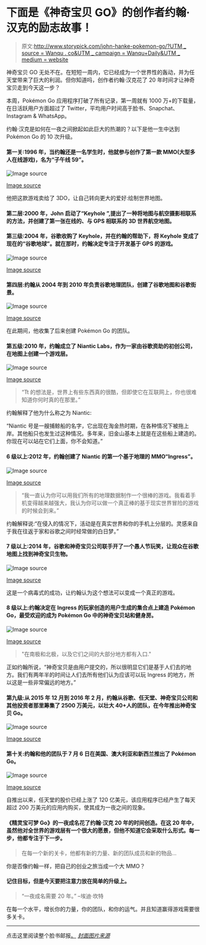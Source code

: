 # 下面是《神奇宝贝 GO》的创作者约翰·汉克的励志故事！

> 原文:[http://www.storypick.com/john-hanke-pokemon-go/?UTM _ source = Wanqu . co&UTM _ campaign = Wanqu+Daily&UTM _ medium = website](http://www.storypick.com/john-hanke-pokemon-go/?utm_source=wanqu.co&utm_campaign=Wanqu+Daily&utm_medium=website)

神奇宝贝 GO 无处不在。在短短一周内，它已经成为一个世界性的轰动，并为任天堂带来了巨大的利润。但你知道吗，创作者约翰·汉克花了 20 年时间才让神奇宝贝走到今天这一步？

本周，Pokémon Go 应用程序打破了所有记录，第一周就有 1000 万+的下载量，在日活跃用户方面超过了 Twitter，平均用户时间高于脸书、Snapchat、Instagram & WhatsApp。

约翰·汉克是如何在一夜之间掀起如此巨大的热潮的？以下是他一生中达到 Pokémon Go 的 10 次升级。

#### 第一关:1996 年，当约翰还是一名学生时，他就参与创作了第一款 MMO(大型多人在线游戏)，名为“子午线 59”。

![Image source](../Images/1ada834e65f4c9599a5a615829c1835c.png)

[Image source](http://www.giantbomb.com/meridian-59/3030-19138/)



他把这款游戏卖给了 3DO，让自己转向更大的爱好:绘制世界地图。

#### 第二层:2000 年，John 启动了“Keyhole ”,提出了一种将地图与航空摄影相联系的方法，并创建了第一张在线的、与 GPS 相联系的 3D 世界航空地图。

#### 第三级:2004 年，谷歌收购了 Keyhole，并在约翰的帮助下，将 Keyhole 变成了现在的“谷歌地球”。就在那时，约翰决定专注于开发基于 GPS 的游戏。

![Image source](../Images/f0cebbbcd7a6acdc24baae9ad6250b5d.png)

[Image source](http://www.napovednik.com/dogodek268587_google_zemlja)



#### 第四层:约翰从 2004 年到 2010 年负责谷歌地理团队，创建了谷歌地图和谷歌街景。

![Image source](../Images/e026ca380eef817abf09c2afb9cf67af.png)

[Image source](http://speedtest.net.in/news/android/google-maps-with-offline-feature/)



在此期间，他收集了后来创建 Pokémon Go 的团队。

#### 第五级:2010 年，约翰成立了 Niantic Labs，作为一家由谷歌资助的初创公司，在地图上创建一个游戏层。

![Image source](../Images/c3e943383f03ad770725b488bd795c96.png)

[Image source](https://www.nianticlabs.com/)



> “Tt 的想法是，世界上有些东西真的很酷，但即使它在互联网上，你也很难知道你何时真的在那里。”

约翰解释了他为什么称之为 Niantic:

“Niantic 号是一艘捕鲸船的名字，它出现在淘金热时期，在各种情况下被拖上岸。其他船只也发生过这种情况。多年来，旧金山基本上就是在这些船上建造的。你现在可以站在它们上面，你不会知道。”

#### 6 级以上:2012 年，约翰创建了 Niantic 的第一个基于地理的 MMO“Ingress”。

![Image source](../Images/7d2a35b197598f061265adc061c5b88a.png)

[Image source](http://www.thedevilsbench.com/goodness-gracious-ingress/)



> “我一直认为你可以用我们所有的地理数据制作一个很棒的游戏。我看着手机变得越来越强大，我认为你可以做一个真正棒的基于现实世界冒险的游戏的时候会到来。”

约翰解释说:“在侵入的情况下，活动是在真实世界和你的手机上分层的。灵感来自于我在往返于家和谷歌之间时经常做的白日梦。”

#### 7 级以上:2014 年，谷歌和神奇宝贝公司联手开了一个愚人节玩笑，让观众在谷歌地图上找到神奇宝贝生物。

![Image source](../Images/cbac411ed88a76960d7adfa480d55691.png)

[Image source](http://actualites.fr.softonic.com/poisson-avril-attrapez-tous-les-pokemon-sur-google-maps)



这是一个病毒式的成功，让约翰认为这个想法可以变成一个真正的游戏。

#### 8 级以上:约翰决定在 Ingress 的玩家创造的用户生成的集合点上建造 Pokémon Go，最受欢迎的成为 Pokémon Go 中的神奇宝贝站和健身房。

![Image source](../Images/2f11862c8d2f629005fd31e2e2f3daf5.png)

[Image source](http://gamerant.com/pokemon-go-pokestop-guide/)



> "在南极和北极，以及它们之间的大部分地方都有入口."

正如约翰所说，“神奇宝贝是由用户提交的，所以很明显它们是基于人们去的地方。我们有两年半的时间让人们去所有他们认为应该可以玩 Ingress 的地方，所以这是一些非常偏远的地方。”

#### 第九级:从 2015 年 12 月到 2016 年 2 月，约翰从谷歌、任天堂、神奇宝贝公司和其他投资者那里筹集了 2500 万美元，以壮大 40+人的团队，在今年推出神奇宝贝 Go。

![Image source](../Images/fafb56ab4c007f35d173821feadf4aaf.png)

[Image source](https://www.youtube.com/watch?v=UzqEMp12teQ)



#### 第十关:约翰和他的团队于 7 月 6 日在美国、澳大利亚和新西兰推出了 Pokémon Go。

![Image source](../Images/503c782d163be7c0d3b7ef4daed39531.png)

[Image source](https://www.youtube.com/watch?v=2sj2iQyBTQs)



自推出以来，任天堂的股价已经上涨了 120 亿美元，该应用程序已经产生了每天超过 200 万美元的应用内购买，使其成为一夜之间的现象。

#### 《精灵宝可梦 Go》的一夜成名花了约翰·汉克 20 年的时间创造。在这 20 年中，虽然他对全世界的游戏层有一个很大的愿景，但他不知道它会采取什么形式。每一步，他都专注于下一步。

> 在每一个新的关卡，他都有新的力量、新的团队成员和新的物品…

你是否像约翰一样，把自己的创业之旅当成一个大 MMO？

#### 记住目标，但是今天要把注意力放在简单的升级上。

> “一夜成名需要 20 年。”
> –埃迪·坎特

在每一个水平，增长你的力量，你的团队，和你的运气。并且知道赢得游戏需要很多关卡。

* * *

点击这里阅读整个脸书邮报[。](https://www.facebook.com/photo.php?fbid=10157015652420411) *[封面图片来源](http://www.heise.de/ct/ausgabe/2014-15-Googles-Spieleplaene-Ingress-war-erst-der-Anfang-2238995.html)*